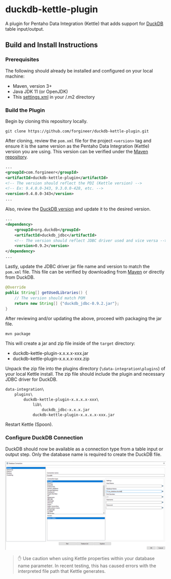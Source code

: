 # duckdb-kettle-plugin
A plugin for Pentaho Data Integration (Kettle) that adds support for [DuckDB](https://duckdb.org/) table input/output.

## Build and Install Instructions

### Prerequisites
The following should already be installed and configured on your local machine:
* Maven, version 3+
* Java JDK 11 (or OpenJDK)
* This [settings.xml](https://raw.githubusercontent.com/pentaho/maven-parent-poms/master/maven-support-files/settings.xml) in your <user-home>/.m2 directory

### Build the Plugin
Begin by cloning this repository locally.
```
git clone https://github.com/forgineer/duckdb-kettle-plugin.git
```

After cloning, review the `pom.xml` file for the project `<version>` tag and ensure it is the same version as the Pentaho Data Integration (Kettle) version you are using. This version can be verified under the [Maven repository](https://mvnrepository.com/artifact/pentaho-kettle/kettle-core).
```xml
...
<groupId>com.forgineer</groupId>
<artifactId>duckdb-kettle-plugin</artifactId>
<!-- The version should reflect the PDI (Kettle version) -->
<!-- Ex: 9.4.0.0-343, 9.3.0.0-428, etc. -->
<version>9.4.0.0-343</version>
...
```

Also, review the [DuckDB version](https://mvnrepository.com/artifact/org.duckdb/duckdb_jdbc) and update it to the desired version.
```xml
...
<dependency>
    <groupId>org.duckdb</groupId>
    <artifactId>duckdb_jdbc</artifactId>
    <!-- The version should reflect JDBC driver used and vice versa -->
    <version>0.9.2</version>
</dependency>
...
```

Lastly, update the JDBC driver jar file name and version to match the `pom.xml` file. This file can be verified by downloading from [Maven](https://mvnrepository.com/artifact/org.duckdb/duckdb_jdbc) or directly from DuckDB.
```java
@Override
public String[] getUsedLibraries() {
    // The version should match POM
    return new String[] {"duckdb_jdbc-0.9.2.jar"};
}
```

After reviewing and/or updating the above, proceed with packaging the jar file.
```
mvn package 
```

This will create a jar and zip file inside of the `target` directory:
* duckdb-kettle-plugin-x.x.x.x-xxx.jar
* duckdb-kettle-plugin-x.x.x.x-xxx.zip

Unpack the zip file into the plugins directory (`\data-integration\plugins`) of your local Kettle install. The zip file should include the plugin and necessary JDBC driver for DuckDB.
```
data-integration\
    plugins\
        duckdb-kettle-plugin-x.x.x.x-xxx\
            lib\
                duckdb_jdbc-x.x.x.jar
            duckdb-kettle-plugin-x.x.x.x-xxx.jar

```

Restart Kettle (Spoon).

### Configure DuckDB Connection
DuckDB should now be available as a connection type from a table input or output step. Only the database name is required to create the DuckDB file.

![DuckDB Connection](./docs/duckdb-kettle-connection.png)

> ✋ Use caution when using Kettle properties within your database name parameter. In recent testing, this has caused errors with the interpreted file path that Kettle generates.